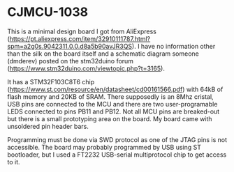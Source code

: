 # CJMCU-1038

This is a minimal design board I got from AliExpress (https://pt.aliexpress.com/item/32910111787.html?spm=a2g0s.9042311.0.0.d8a5b90avJR3QS). I have no information other than the silk on the board itself and a schematic diagram someone (dmderev) posted on the stm32duino forum (https://www.stm32duino.com/viewtopic.php?t=3165).

It has a STM32F103C8T6 chip (https://www.st.com/resource/en/datasheet/cd00161566.pdf) with 64kB of flash memory and 20KB of SRAM. There supposedly is an 8Mhz cristal, USB pins are connected to the MCU and there are two user-programable LEDS connected to pins PB11 and PB12. Not all MCU pins are breaked-out but there is a small prototyping area on the board. My board came with unsoldered pin header bars.

Programming must be done via SWD protocol as one of the JTAG pins is not accessible. The board may probably programmed by USB using ST bootloader, but I used a FT2232 USB-serial multiprotocol chip to get access to it.
